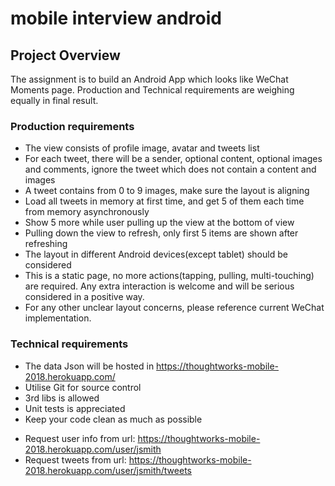 # mobile interview android

## Project Overview
The assignment is to build an Android App which looks like WeChat Moments page. 
Production and Technical requirements are weighing equally in final result.

### Production requirements
* The view consists of profile image, avatar and tweets list
* For each tweet, there will be a sender, optional content, optional images and comments, ignore the tweet which does not contain a content and images
* A tweet contains from 0 to 9 images, make sure the layout is aligning
* Load all tweets in memory at first time, and get 5 of them each time from memory asynchronously
* Show 5 more while user pulling up the view at the bottom of view
* Pulling down the view to refresh, only first 5 items are shown after refreshing
* The layout in different Android devices(except tablet) should be considered
* This is a static page, no more actions(tapping, pulling, multi-touching) are required. Any extra interaction is welcome and will be serious considered in a positive way. 
* For any other unclear layout concerns, please reference current WeChat implementation.

### Technical requirements
* The data Json will be hosted in https://thoughtworks-mobile-2018.herokuapp.com/
* Utilise Git for source control
* 3rd libs is allowed
* Unit tests is appreciated
* Keep your code clean as much as possible


- Request user info from url: https://thoughtworks-mobile-2018.herokuapp.com/user/jsmith
- Request tweets from url: https://thoughtworks-mobile-2018.herokuapp.com/user/jsmith/tweets